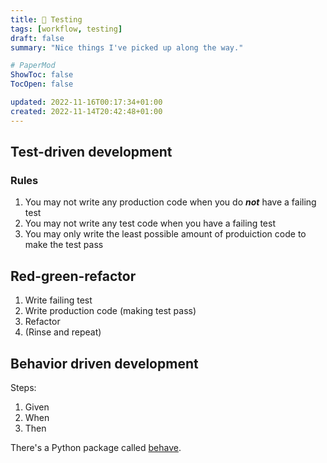 ```yaml
---
title: 🧪 Testing
tags: [workflow, testing]
draft: false
summary: "Nice things I've picked up along the way."

# PaperMod
ShowToc: false
TocOpen: false

updated: 2022-11-16T00:17:34+01:00
created: 2022-11-14T20:42:48+01:00
---
```


## Test-driven development

### Rules

1.  You may not write any production code when you do _**not**_ have a failing test
2.  You may not write any test code when you have a failing test
3.  You may only write the least possible amount of produiction code to make the test pass

## Red-green-refactor

1.  Write failing test
2.  Write production code (making test pass)
3.  Refactor
4. (Rinse and repeat)

## Behavior driven development

Steps:
1. Given
2. When
3. Then

There's a Python package called [behave](https://github.com/behave/behave).

